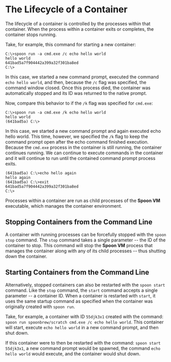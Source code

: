 # The Lifecycle of a Container

The lifecycle of a container is controlled by the processes within that container. When the process within a container exits or completes, the container stops running.

Take, for example, this command for starting a new container:

	C:\>spoon run -a cmd.exe /c echo hello world
	hello world
	641bad5a7f904442a399a32f301ba8ed
	C:\>

In this case, we started a new command prompt, executed the command `echo hello world`, and then, because the `/c` flag was specified, the command window closed. Once this process died, the container was automatically stopped and its ID was returned to the native prompt. 

Now, compare this behavior to if the `/k` flag was specified for `cmd.exe`: 

	C:\>spoon run -a cmd.exe /k echo hello world
	hello world
	(641bad5a) C:\>

In this case, we started a new command prompt and again executed echo hello world. This time, however, we specified the `/k` flag to keep the command prompt open after the echo command finished execution. Because the `cmd.exe` process in the container is still running, the container continues running. We can continue to execute commands in the container and it will continue to run until the contained command prompt process exits.

	(641bad5a) C:\>echo hello again
	hello again
	(641bad5a) C:\>exit
	641bad5a7f904442a399a32f301ba8ed
	C:\>

Processes within a container are run as child processes of the **Spoon VM** executable, which manages the container environment. 

## Stopping Containers from the Command Line

A container with running processes can be forcefully stopped with the `spoon stop` command. The `stop` command takes a single parameter -- the ID of the container to stop. This command will stop the **Spoon VM** process that manages the container along with any of its child processes -- thus shutting down the container. 

## Starting Containers from the Command Line

Alternatively, stopped containers can also be restarted with the `spoon start` command. Like the `stop` command, the `start` command accepts a single parameter -- a container ID. When a container is restarted with `start`, it uses the same startup command as specified when the container was originally created with `spoon run`. 

Take, for example, a container with ID `55djk3x1` created with the command: `spoon run spoonbrew/scratch cmd.exe /c echo hello world`. This container will start, execute `echo hello world` in a new command prompt, and then shut down. 

If this container were to then be restarted with the command: `spoon start 55djk3x1`, a new command prompt would be spawned, the command `echo hello world` would execute, and the container would shut down. 